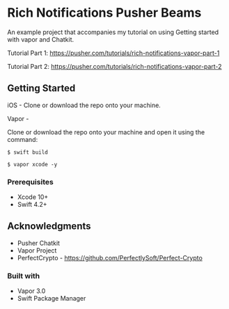 # Rich Notifications Pusher Beams

An example project that accompanies my tutorial on using Getting started with vapor and Chatkit.

Tutorial Part 1: https://pusher.com/tutorials/rich-notifications-vapor-part-1

Tutorial Part 2: https://pusher.com/tutorials/rich-notifications-vapor-part-2
## Getting Started

iOS - Clone or download the repo onto your machine.

Vapor -

Clone or download the repo onto your machine and open it using the command: 

`$ swift build`

`$ vapor xcode -y`


### Prerequisites

* Xcode 10+
* Swift 4.2+

## Acknowledgments

* Pusher Chatkit
* Vapor Project
* PerfectCrypto - https://github.com/PerfectlySoft/Perfect-Crypto

### Built with
* Vapor 3.0
* Swift Package Manager
